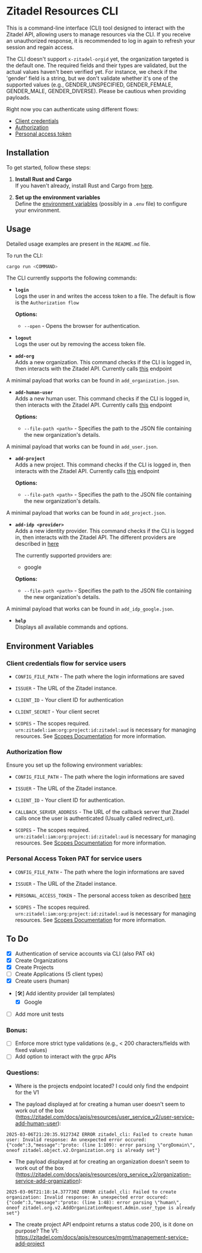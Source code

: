 # Zitadel Resources CLI

This is a command-line interface (CLI) tool designed to interact with the Zitadel API, allowing users to manage resources via the CLI.
If you receive an unauthorized response, it is recommended to log in again to refresh your session and regain access.

The CLI doesn't support `x-zitadel-orgid` yet, the organization targeted is the default one.
The required fields and their types are validated, but the actual values haven't been verified yet. For instance, we check if the 'gender' field is a string, but we don't validate whether it's one of the supported values (e.g., GENDER_UNSPECIFIED, GENDER_FEMALE, GENDER_MALE, GENDER_DIVERSE). Please be cautious when providing payloads.

Right now you can authenticate using different flows:

- [Client credentials](#client-credentials-flow-for-service-users)
- [Authorization](#authorization-flow)
- [Personal access token](#personal-access-token-pat-for-service-users)

## Installation

To get started, follow these steps:

1. **Install Rust and Cargo**  
   If you haven't already, install Rust and Cargo from [here](https://rustup.rs/).

2. **Set up the environment variables**  
   Define the [environment variables](#environment-variables) (possibly in a `.env` file) to configure your environment.

## Usage

Detailed usage examples are present in the `README.md` file.

To run the CLI:

```sh
cargo run <COMMAND>
```

The CLI currently supports the following commands:

- **`login`**  
  Logs the user in and writes the access token to a file. The default is flow is the `Authorization flow`

  **Options:**

  - `--open` - Opens the browser for authentication.

- **`logout`**  
  Logs the user out by removing the access token file.

- **`add-org`**  
  Adds a new organization. This command checks if the CLI is logged in, then interacts with the Zitadel API.
  Currently calls [this](https://zitadel.com/docs/apis/resources/org_service_v2/organization-service-add-organization) endpoint

A minimal payload that works can be found in `add_organization.json`.

- **`add-human-user`**  
  Adds a new human user. This command checks if the CLI is logged in, then interacts with the Zitadel API.
  Currently calls [this](https://zitadel.com/docs/apis/resources/user_service_v2/user-service-add-human-user) endpoint

  **Options:**

  - `--file-path <path>` - Specifies the path to the JSON file containing the new organization's details.

A minimal payload that works can be found in `add_user.json`.

- **`add-project`**  
  Adds a new project. This command checks if the CLI is logged in, then interacts with the Zitadel API.
  Currently calls [this](https://zitadel.com/docs/apis/resources/mgmt/management-service-add-project) endpoint

  **Options:**

  - `--file-path <path>` - Specifies the path to the JSON file containing the new organization's details.

A minimal payload that works can be found in `add_project.json`.

- **`add-idp <provider>`**  
  Adds a new identity provider. This command checks if the CLI is logged in, then interacts with the Zitadel API.
  The different providers are described in [here](https://zitadel.com/docs/apis/resources/mgmt/identity-providers)

  The currently supported providers are:

  - google

  **Options:**

  - `--file-path <path>` - Specifies the path to the JSON file containing the new organization's details.

A minimal payload that works can be found in `add_idp_google.json`.

- **`help`**  
  Displays all available commands and options.

## Environment Variables

### Client credentials flow for service users

- `CONFIG_FILE_PATH` - The path where the login informations are saved

- `ISSUER` - The URL of the Zitadel instance.

- `CLIENT_ID` - Your client ID for authentication

- `CLIENT_SECRET` - Your client secret

- `SCOPES` - The scopes required. `urn:zitadel:iam:org:project:id:zitadel:aud` is necessary for managing resources. See [Scopes Documentation](https://zitadel.com/docs/apis/openidoauth/scopes) for more information.

### Authorization flow

Ensure you set up the following environment variables:

- `CONFIG_FILE_PATH` - The path where the login informations are saved

- `ISSUER` - The URL of the Zitadel instance.

- `CLIENT_ID` - Your client ID for authentication.

- `CALLBACK_SERVER_ADDRESS` - The URL of the callback server that Zitadel calls once the user is authenticated (Usually called redirect_uri).

- `SCOPES` - The scopes required. `urn:zitadel:iam:org:project:id:zitadel:aud` is necessary for managing resources. See [Scopes Documentation](https://zitadel.com/docs/apis/openidoauth/scopes) for more information.

### Personal Access Token PAT for service users

- `CONFIG_FILE_PATH` - The path where the login informations are saved

- `ISSUER` - The URL of the Zitadel instance.

- `PERSONAL_ACCESS_TOKEN` - The personal access token as described [here](https://zitadel.com/blog/new-personal-access-token#how-to-set-up-pats-on-the-zitadel-console)

- `SCOPES` - The scopes required. `urn:zitadel:iam:org:project:id:zitadel:aud` is necessary for managing resources. See [Scopes Documentation](https://zitadel.com/docs/apis/openidoauth/scopes) for more information.

## To Do

- [x] Authentication of service accounts via CLI (also PAT ok)
- [x] Create Organizations
- [x] Create Projects
- [ ] Create Applications (5 client types)
- [x] Create users (human)
- [🛠️] Add identity provider (all templates)
  - [x] Google
- [ ] Add more unit tests

### Bonus:

- [ ] Enforce more strict type validations (e.g., < 200 characters/fields with fixed values)
- [ ] Add option to interact with the grpc APIs

### Questions:

- Where is the projects endpoint located? I could only find the endpoint for the V1

- The payload displayed at for creating a human user doesn't seem to work out of the box (https://zitadel.com/docs/apis/resources/user_service_v2/user-service-add-human-user):

```
2025-03-06T21:20:35.912734Z ERROR zitadel_cli: Failed to create human user: Invalid response: An unexpected error occured: {"code":3,"message":"proto: (line 1:109): error parsing \"orgDomain\", oneof zitadel.object.v2.Organization.org is already set"}
```

- The payload displayed at for creating an organization doesn't seem to work out of the box (https://zitadel.com/docs/apis/resources/org_service_v2/organization-service-add-organization):

```
2025-03-06T21:18:14.377730Z ERROR zitadel_cli: Failed to create organization: Invalid response: An unexpected error occured: {"code":3,"message":"proto: (line 1:48): error parsing \"human\", oneof zitadel.org.v2.AddOrganizationRequest.Admin.user_type is already set"}
```

- The create project API endpoint returns a status code 200, is it done on purpose? The V1: https://zitadel.com/docs/apis/resources/mgmt/management-service-add-project
